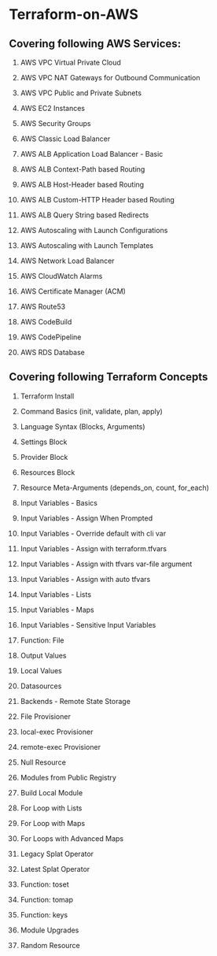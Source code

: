 # Terraform-on-AWS

## Covering following AWS Services:

01. AWS VPC Virtual Private Cloud

02. AWS VPC NAT Gateways for Outbound Communication

03. AWS VPC Public and Private Subnets

04. AWS EC2 Instances

05. AWS Security Groups

06. AWS Classic Load Balancer

07. AWS ALB Application Load Balancer - Basic

08. AWS ALB Context-Path based Routing

09. AWS ALB Host-Header based Routing

10. AWS ALB Custom-HTTP Header based Routing

11. AWS ALB Query String based Redirects

12. AWS Autoscaling with Launch Configurations

13. AWS Autoscaling with Launch Templates

14. AWS Network Load Balancer

15. AWS CloudWatch Alarms

16. AWS Certificate Manager (ACM)

17. AWS Route53

18. AWS CodeBuild

19. AWS CodePipeline

20. AWS RDS Database



## Covering following Terraform Concepts

01. Terraform Install

02. Command Basics (init, validate, plan, apply)

03. Language Syntax (Blocks, Arguments)

04. Settings Block

05. Provider Block

06. Resources Block

07. Resource Meta-Arguments (depends_on, count, for_each)

08. Input Variables - Basics

09. Input Variables - Assign When Prompted

10. Input Variables - Override default with cli var

11. Input Variables - Assign with terraform.tfvars

12. Input Variables - Assign with tfvars var-file argument

13. Input Variables - Assign with auto tfvars

14. Input Variables - Lists

15. Input Variables - Maps

16. Input Variables - Sensitive Input Variables

17. Function: File

18. Output Values

19. Local Values

20. Datasources

21. Backends - Remote State Storage

22. File Provisioner

23. local-exec Provisioner

24. remote-exec Provisioner

25. Null Resource

26. Modules from Public Registry

27. Build Local Module

28. For Loop with Lists

29. For Loop with Maps

30. For Loops with Advanced Maps

31. Legacy Splat Operator

32. Latest Splat Operator

33. Function: toset

34. Function: tomap

35. Function: keys

36. Module Upgrades

37. Random Resource